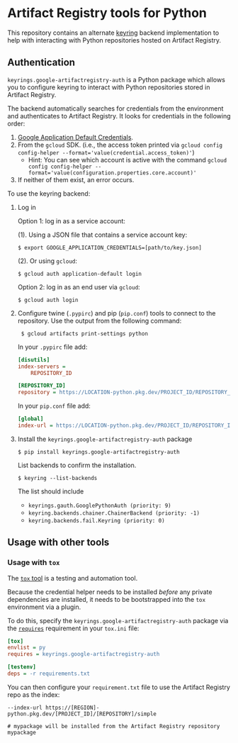 # Artifact Registry tools for Python
This repository contains an alternate [keyring](https://pypi.python.org/pypi/keyring) backend implementation to help with interacting with Python repositories hosted on Artifact Registry.

## Authentication
`keyrings.google-artifactregistry-auth` is a Python package which allows you to configure keyring to interact with Python repositories stored in Artifact Registry.

The backend automatically searches for credentials from the environment and authenticates to Artifact Registry. It looks for credentials in the following order:

1. [Google Application Default Credentials](https://developers.google.com/accounts/docs/application-default-credentials).
2. From the `gcloud` SDK. (i.e., the access token printed via `gcloud config config-helper --format='value(credential.access_token)'`)
    * Hint: You can see which account is active with the command `gcloud config config-helper --format='value(configuration.properties.core.account)'`
3. If neither of them exist, an error occurs.

To use the keyring backend:

1. Log in

    Option 1: log in as a service account:

    (1). Using a JSON file that contains a service account key:

    ```
    $ export GOOGLE_APPLICATION_CREDENTIALS=[path/to/key.json]
    ```

    (2). Or using `gcloud`:

    ```
    $ gcloud auth application-default login
    ```

    Option 2: log in as an end user via `gcloud`:

    ```
    $ gcloud auth login
    ```

2. Configure twine (`.pypirc`) and pip (`pip.conf`) tools to connect to the repository. Use the output from the following command:

        $ gcloud artifacts print-settings python

    In your `.pypirc` file add:

    ```ini
    [disutils]
    index-servers =
        REPOSITORY_ID

    [REPOSITORY_ID]
    repository = https://LOCATION-python.pkg.dev/PROJECT_ID/REPOSITORY_ID/
    ```

    In your `pip.conf` file add:

    ```ini
    [global]
    index-url = https://LOCATION-python.pkg.dev/PROJECT_ID/REPOSITORY_ID/simple/
    ```
3. Install the `keyrings.google-artifactregistry-auth` package

    ```
    $ pip install keyrings.google-artifactregistry-auth
    ```

    List backends to confirm the installation.

    ```
    $ keyring --list-backends
    ```

    The list should include

    * `keyrings.gauth.GooglePythonAuth (priority: 9)`
    * `keyring.backends.chainer.ChainerBackend (priority: -1)`
    * `keyring.backends.fail.Keyring (priority: 0)`

## Usage with other tools

### Usage with `tox`

The [`tox` tool](https://pypi.org/project/tox/) is a testing and automation tool.

Because the credential helper needs to be installed _before_ any private
dependencies are installed, it needs to be bootstrapped into the `tox`
environment via a plugin.

To do this, specify the `keyrings.google-artifactregistry-auth` package via the
[`requires`](https://tox.readthedocs.io/en/latest/config.html#conf-requires)
requirement in your `tox.ini` file:

```ini
[tox]
envlist = py
requires = keyrings.google-artifactregistry-auth

[testenv]
deps = -r requirements.txt
```

You can then configure your `requirement.txt` file to use the Artifact Registry repo as 
the index:

```
--index-url https://[REGION]-python.pkg.dev/[PROJECT_ID]/[REPOSITORY]/simple

# mypackage will be installed from the Artifact Registry repository
mypackage
```
